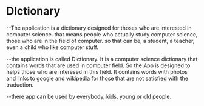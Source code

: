 # DIctionary

--The application is a dictionary designed for thoses who are interested in computer science.
that means people who actually study computer science, those who are in the field of computer.
so that can be, a student, a teacher, even a child who like computer stuff.

--the application is called Dictionary. It is a computer science dictionary that contains words that are 
used in computer field. So the App is designed to helps those who are interesed in this field. 
It contains words with photos and links to google and wikipedia for those that are not satisfied with the traduction.

--there app can be used by everybody, kids, young or old people.